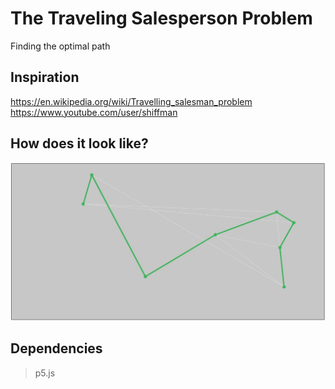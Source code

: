 # The Traveling Salesperson Problem

Finding the optimal path

## Inspiration
https://en.wikipedia.org/wiki/Travelling_salesman_problem
https://www.youtube.com/user/shiffman

## How does it look like?
![path](path.jpeg)

## Dependencies
> p5.js
